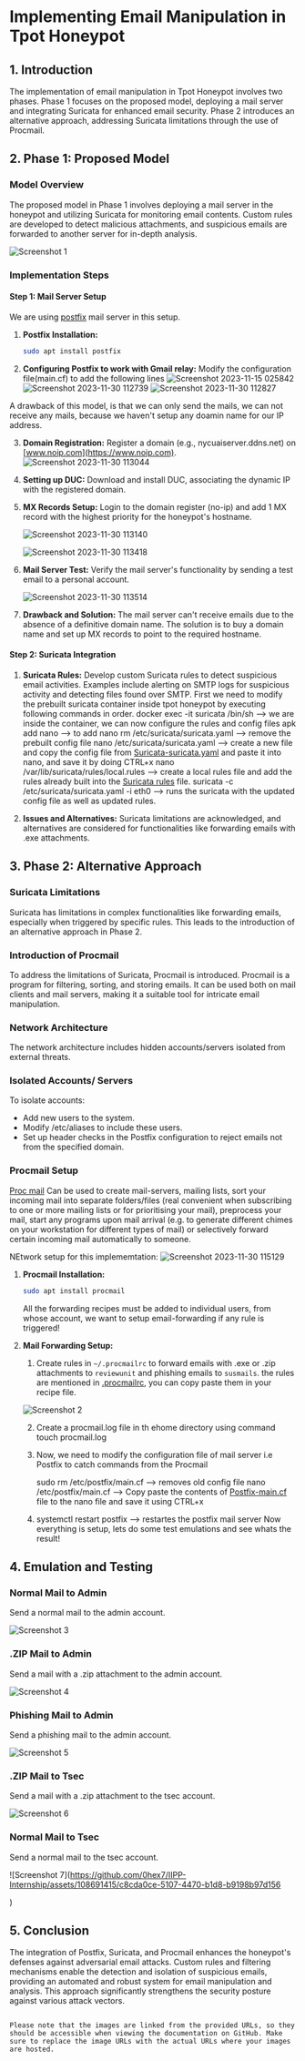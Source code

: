 
# Implementing Email Manipulation in Tpot Honeypot 



## 1. Introduction<a name="introduction"></a>

The implementation of email manipulation in Tpot Honeypot involves two phases. Phase 1 focuses on the proposed model, deploying a mail server and integrating Suricata for enhanced email security. Phase 2 introduces an alternative approach, addressing Suricata limitations through the use of Procmail.

## 2. Phase 1: Proposed Model<a name="phase-1-proposed-model"></a>

### Model Overview<a name="model-overview"></a>

The proposed model in Phase 1 involves deploying a mail server in the honeypot and utilizing Suricata for monitoring email contents. Custom rules are developed to detect malicious attachments, and suspicious emails are forwarded to another server for in-depth analysis.

 ![Screenshot 1](https://github.com/0hex7/IIPP-Internship/assets/108691415/faa8b926-8c03-4daf-bef8-14dd434e87d4)

 

### Implementation Steps<a name="implementation-steps"></a>

#### Step 1: Mail Server Setup<a name="step-1-mail-server-setup"></a>
We are using [postfix](https://github.com/vdukhovni/postfix) mail server in this setup.

1. **Postfix Installation:**
   ```bash
   sudo apt install postfix
   ```

2. **Configuring Postfix to work with Gmail relay:**
   Modify the configuration file(main.cf) to add the following lines
   ![Screenshot 2023-11-15 025842](https://github.com/0hex7/IIPP-Internship/assets/108691415/d059fec3-4043-4e37-9c87-c0e80de40a6f)
   ![Screenshot 2023-11-30 112739](https://github.com/0hex7/IIPP-Internship/assets/108691415/17372dc5-0f08-4577-ada2-d4ec4acded8f)
   ![Screenshot 2023-11-30 112827](https://github.com/0hex7/IIPP-Internship/assets/108691415/25c0ac9c-6f40-46c7-9352-ab64119a0f73)

A drawback of this model, is that we can only send the mails, we can not receive any mails, because we haven't setup any doamin name for our IP address.

3. **Domain Registration:**
   Register a domain (e.g., nycuaiserver.ddns.net) on [www.noip.com](https://www.noip.com).
   ![Screenshot 2023-11-30 113044](https://github.com/0hex7/IIPP-Internship/assets/108691415/3f387633-c684-475b-bdee-64f871fecc1a)

4. **Setting up DUC:**
   Download and install DUC, associating the dynamic IP with the registered domain.

5. **MX Records Setup:**
   Login to the domain register (no-ip) and add 1 MX record with the highest priority for the honeypot's hostname.
   
   ![Screenshot 2023-11-30 113140](https://github.com/0hex7/IIPP-Internship/assets/108691415/89cda257-be76-4a47-801e-85471c7f3ac4)

   ![Screenshot 2023-11-30 113418](https://github.com/0hex7/IIPP-Internship/assets/108691415/5e6d6325-f0b0-467b-85eb-3271c9b2beb0)
   

6. **Mail Server Test:**
   Verify the mail server's functionality by sending a test email to a personal account.

   ![Screenshot 2023-11-30 113514](https://github.com/0hex7/IIPP-Internship/assets/108691415/6432d2fb-9daa-4bdb-a785-c07bc39aad3d)
   

7. **Drawback and Solution:**
   The mail server can't receive emails due to the absence of a definitive domain name. The solution is to buy a domain name and set up MX records to point to the required hostname.

  

#### Step 2: Suricata Integration<a name="step-2-suricata-integration"></a>

1. **Suricata Rules:**
   Develop custom Suricata rules to detect suspicious email activities. Examples include alerting on SMTP logs for suspicious activity and detecting files found over SMTP.
   First we need to modify the prebuilt suricata container inside tpot honeypot by executing following commands in order.
   docker exec -it suricata /bin/sh --> we are inside the container, we can now configure the rules and config files
   apk add nano  --> to add nano
   rm /etc/suricata/suricata.yaml --> remove the prebuilt config file
   nano /etc/suricata/suricata.yaml --> create a new file and copy the config file from [Suricata-suricata.yaml](https://github.com/0hex7/IIPP-Internship/blob/main/Month-3/Suricata/Suricata-suricata.yaml) and paste it into nano, and save it by doing CTRL+x
   nano /var/lib/suricata/rules/local.rules --> create a local rules file and add the rules already built into the [Suricata rules](https://github.com/0hex7/IIPP-Internship/blob/main/Month-3/Suricata/Suricata-local.rules) file.
    suricata -c /etc/suricata/suricata.yaml -i eth0  --> runs the suricata with the updated config file as well as updated rules.
   

3. **Issues and Alternatives:**
   Suricata limitations are acknowledged, and alternatives are considered for functionalities like forwarding emails with .exe attachments.

## 3. Phase 2: Alternative Approach<a name="phase-2-alternative-approach"></a>

### Suricata Limitations<a name="suricata-limitations"></a>

Suricata has limitations in complex functionalities like forwarding emails, especially when triggered by specific rules. This leads to the introduction of an alternative approach in Phase 2.

### Introduction of Procmail<a name="introduction-of-procmail"></a>

To address the limitations of Suricata, Procmail is introduced. Procmail is a program for filtering, sorting, and storing emails. It can be used both on mail clients and mail servers, making it a suitable tool for intricate email manipulation.

### Network Architecture<a name="network-architecture"></a>

The network architecture includes hidden accounts/servers isolated from external threats.

### Isolated Accounts/ Servers<a name="isolated-accounts-servers"></a>

To isolate accounts:
- Add new users to the system.
- Modify /etc/aliases to include these users.
- Set up header checks in the Postfix configuration to reject emails not from the specified domain.

### Procmail Setup<a name="procmail-setup"></a>
[Proc mail](https://github.com/Distrotech/procmail) Can be used to create mail-servers, mailing lists, sort your incoming mail
into separate folders/files (real convenient when subscribing to one or more
mailing lists or for prioritising your mail), preprocess your mail, start
any programs upon mail arrival (e.g. to generate different chimes on your
workstation for different types of mail) or selectively forward certain
incoming mail automatically to someone.

NEtwork setup for this implememtation:
![Screenshot 2023-11-30 115129](https://github.com/0hex7/IIPP-Internship/assets/108691415/23350eac-544f-4f71-9ff4-cbb114a03de9)



1. **Procmail Installation:**
   ```bash
   sudo apt install procmail
   ```
   All the forwarding recipes must be added to individual users, from whose account, we want to setup email-forwarding if any rule is triggered!
2. **Mail Forwarding Setup:**
   1.  Create rules in `~/.procmailrc` to forward emails with .exe or .zip attachments to `reviewunit` and phishing emails to `susmails`.
   the rules are mentioned in [.procmailrc](https://github.com/0hex7/IIPP-Internship/blob/main/Month-3/Email-manipulation/.procmailrc), you can copy paste them in your recipe file.
   
   ![Screenshot 2](https://github.com/0hex7/IIPP-Internship/assets/108691415/10129e4d-ea40-400b-ac36-941680604e96)

   2.  Create a procmail.log file in th ehome directory using command touch procmail.log
   3.  Now, we need to modify the configuration file of mail server i.e Postfix to catch commands from the Procmail
       
       sudo rm /etc/postfix/main.cf --> removes old config file
       nano /etc/postfix/main.cf --> Copy paste the contents of [Postfix-main.cf](https://github.com/0hex7/IIPP-Internship/blob/main/Month-3/Postfix/Postfix-main.cf) file to the nano file and save it using CTRL+x
   4. systemctl restart postfix --> restartes the postfix mail server
Now everything is setup, lets do some test emulations and see whats the result!

## 4. Emulation and Testing<a name="emulation-and-testing"></a>

### Normal Mail to Admin<a name="normal-mail-to-admin"></a>
Send a normal mail to the admin account.

![Screenshot 3](https://github.com/0hex7/IIPP-Internship/assets/108691415/925eaeab-9a9e-4478-adb7-510fad7226e3)

### .ZIP Mail to Admin<a name="zip-mail-to-admin"></a>
Send a mail with a .zip attachment to the admin account.

![Screenshot 4](https://github.com/0hex7/IIPP-Internship/assets/108691415/14a46efe-d7f5-4441-90f7-4f6635185a7e)

### Phishing Mail to Admin<a name="phishing-mail-to-admin"></a>
Send a phishing mail to the admin account.

![Screenshot 5](https://github.com/0hex7/IIPP-Internship/assets/108691415/fdfbcebc-c864-473a-b73f-fe453a7c6552)

### .ZIP Mail to Tsec<a name="zip-mail-to-tsec"></a>
Send a mail with a .zip attachment to the tsec account.

![Screenshot 6](https://github.com/0hex7/IIPP-Internship/assets/108691415/4d7671d0-17c1-4950-8bad-01e1c80b3340)

### Normal Mail to Tsec<a name="normal-mail-to-tsec"></a>
Send a normal mail to the tsec account.

![Screenshot 7](https://github.com/0hex7/IIPP-Internship/assets/108691415/c8cda0ce-5107-4470-b1d8-b9198b97d156

)

## 5. Conclusion<a name="conclusion"></a>

The integration of Postfix, Suricata, and Procmail enhances the honeypot's defenses against adversarial email attacks. Custom rules and filtering mechanisms enable the detection and isolation of suspicious emails, providing an automated and robust system for email manipulation and analysis. This approach significantly strengthens the security posture against various attack vectors.
```

Please note that the images are linked from the provided URLs, so they should be accessible when viewing the documentation on GitHub. Make sure to replace the image URLs with the actual URLs where your images are hosted.
